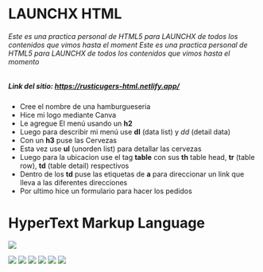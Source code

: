# LAUNCHX HTML

######  Este es una practica personal de HTML5 para LAUNCHX de todos los contenidos que vimos hasta el moment Este es una practica personal de HTML5 para LAUNCHX de todos los contenidos que vimos hasta el momento

#####  Link del sitio:  https://rusticugers-html.netlify.app/

- Cree el nombre de una hamburgueseria
- Hice mi logo mediante Canva
- Le agregue El menú usando un **h2**
- Luego para describir mi menú use **dl** (data list) y *dd* (detail data)
- Con un **h3** puse las Cervezas
- Esta vez use **ul** (unorden list) para detallar las cervezas
- Luego para la ubicacion use el tag **table** con sus **th** table head, 
**tr**  (table row), **td** (table detail) respectivos
- Dentro de los **td** puse las etiquetas de **a** para direccionar un link
que lleva a las diferentes direcciones
- Por ultimo hice un formulario para hacer los pedidos  

# HyperText Markup Language

![](https://www.freeiconspng.com/uploads/html5-icon-2.png)

![](https://img.shields.io/github/stars/pandao/editor.md.svg) ![](https://img.shields.io/github/forks/pandao/editor.md.svg) ![](https://img.shields.io/github/tag/pandao/editor.md.svg) ![](https://img.shields.io/github/release/pandao/editor.md.svg) ![](https://img.shields.io/github/issues/pandao/editor.md.svg) ![](https://img.shields.io/bower/v/editor.md.svg)
